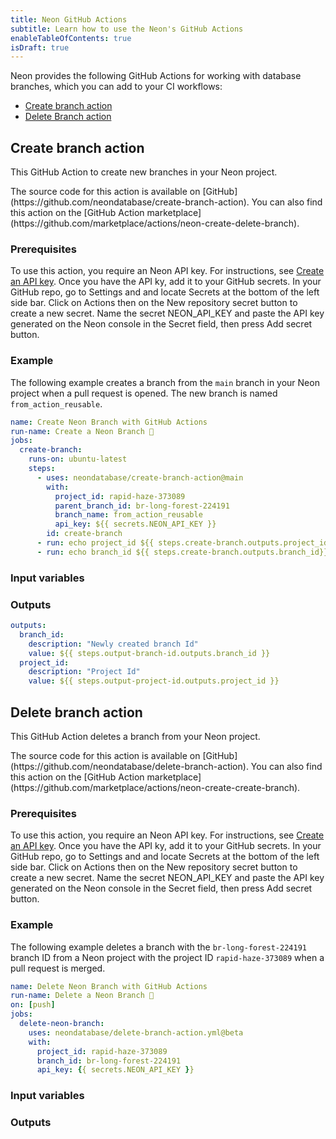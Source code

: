 ```yaml
---
title: Neon GitHub Actions
subtitle: Learn how to use the Neon's GitHub Actions
enableTableOfContents: true
isDraft: true
---
```


Neon provides the following GitHub Actions for working with database branches, which you can add to your CI workflows:

- [Create branch action](#create-branch-action)
- [Delete Branch action](#delete-branch-action)

## Create branch action

This GitHub Action to create new branches in your Neon project.

<Admonition type="info">
The source code for this action is available on [GitHub](https://github.com/neondatabase/create-branch-action). You can also find this action on the [GitHub Action marketplace](https://github.com/marketplace/actions/neon-create-delete-branch).
</Admonition>

### Prerequisites

To use this action, you require an Neon API key. For instructions, see [Create an API key](../manage/api-keys#create-an-api-key). Once you have the API ky, add it to your GitHub secrets. In your GitHub repo, go to Settings and and locate Secrets at the bottom of the left side bar. Click on Actions then on the New repository secret button to create a new secret. Name the secret NEON_API_KEY and paste the API key generated on the Neon console in the Secret field, then press Add secret button.

### Example

The following example creates a branch from the `main` branch in your Neon project when a pull request is opened. The new branch is named `from_action_reusable`.

```yaml
name: Create Neon Branch with GitHub Actions
run-name: Create a Neon Branch 🚀
jobs:
  create-branch:
    runs-on: ubuntu-latest
    steps:
      - uses: neondatabase/create-branch-action@main
        with:
          project_id: rapid-haze-373089
          parent_branch_id: br-long-forest-224191
          branch_name: from_action_reusable
          api_key: ${{ secrets.NEON_API_KEY }}
        id: create-branch
      - run: echo project_id ${{ steps.create-branch.outputs.project_id}}
      - run: echo branch_id ${{ steps.create-branch.outputs.branch_id}}
```

### Input variables

### Outputs

```yaml
outputs:
  branch_id:
    description: "Newly created branch Id"
    value: ${{ steps.output-branch-id.outputs.branch_id }}
  project_id:
    description: "Project Id"
    value: ${{ steps.output-project-id.outputs.project_id }}
```

## Delete branch action

This GitHub Action deletes a branch from your Neon project.

<Admonition type="info">
The source code for this action is available on [GitHub](https://github.com/neondatabase/delete-branch-action). You can also find this action on the [GitHub Action marketplace](https://github.com/marketplace/actions/neon-create-create-branch).
</Admonition>

### Prerequisites

To use this action, you require an Neon API key. For instructions, see [Create an API key](../manage/api-keys#create-an-api-key). Once you have the API ky, add it to your GitHub secrets. In your GitHub repo, go to Settings and and locate Secrets at the bottom of the left side bar. Click on Actions then on the New repository secret button to create a new secret. Name the secret NEON_API_KEY and paste the API key generated on the Neon console in the Secret field, then press Add secret button.

### Example

The following example deletes a branch with the `br-long-forest-224191` branch ID from a Neon project with the project ID `rapid-haze-373089` when a pull request is merged.

```yaml
name: Delete Neon Branch with GitHub Actions
run-name: Delete a Neon Branch 🚀
on: [push]
jobs:
  delete-neon-branch:
    uses: neondatabase/delete-branch-action.yml@beta
    with:
      project_id: rapid-haze-373089
      branch_id: br-long-forest-224191
      api_key: {{ secrets.NEON_API_KEY }}
```

### Input variables

### Outputs
